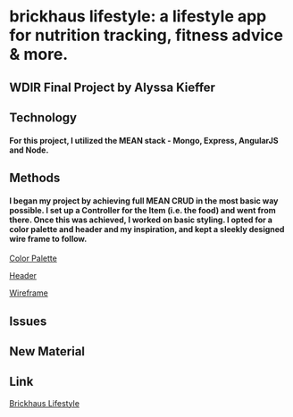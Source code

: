 
# brickhaus lifestyle: a lifestyle app for nutrition tracking, fitness advice & more.
## WDIR Final Project by Alyssa Kieffer

## Technology
#### For this project, I utilized the MEAN stack - Mongo, Express, AngularJS and Node.

## Methods
#### I began my project by achieving full MEAN CRUD in the most basic way possible. I set up a Controller for the Item (i.e. the food) and went from there. Once this was achieved, I worked on basic styling. I opted for a color palette and header and my inspiration, and kept a sleekly designed wire frame to follow.

[Color Palette](https://github.com/alykief/brickhaus/issues/1)

[Header](file:///Users/alyssackieffer/Desktop/WDIR-Speculoos/final_project/brickhaus/public/css/Header.jpg)

[Wireframe](file:///Users/alyssackieffer/Desktop/WDIR-Speculoos/final_project/brickhaus/public/css/Screen%20Shot%202018-11-29%20at%203.26.21%20PM.png)

## Issues

## New Material

## Link
[Brickhaus Lifestyle](https://brickhaus.herokuapp.com/)
